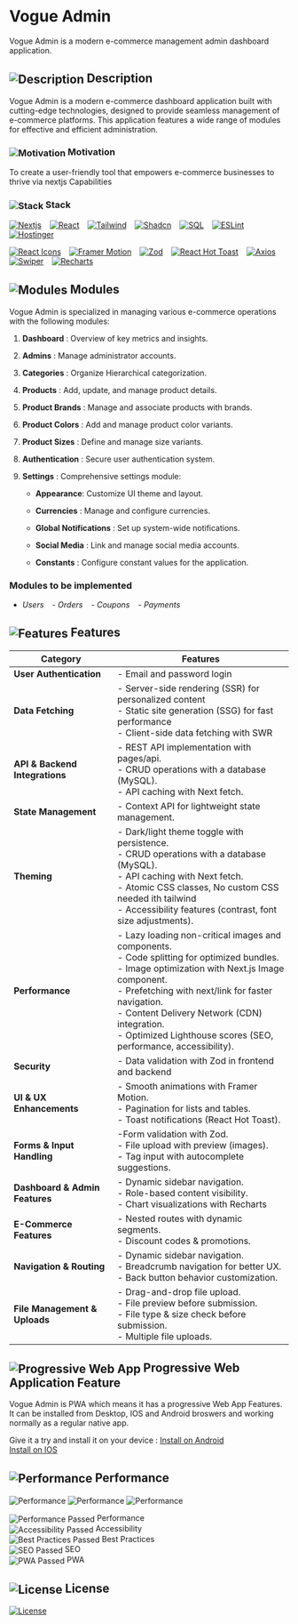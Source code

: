 # Vogue Admin

Vogue Admin is a modern e-commerce management admin dashboard application.

<!-- ## Live Link
<img src="https://abdulrahmanhatem.github.io/vogue-admin/favicon.ico" alt="Vogue Admin" align="center"> [Live Vogue Admin](https://abdulrahmanhatem.github.iovogue-admin/) -->

## <img src="https://abdulrahmanhatem.github.io/images/icons/markdown/description.png" alt="Description" align="center">  Description 
Vogue Admin is a modern e-commerce dashboard application built with cutting-edge technologies, designed to provide seamless management of e-commerce platforms. This application features a wide range of modules for effective and efficient administration.

### <img src="https://abdulrahmanhatem.github.io/images/icons/markdown/motivation.png" alt="Motivation" align="center"> Motivation 
To create a user-friendly tool that empowers e-commerce businesses to thrive via nextjs Capabilities

### <img src="https://abdulrahmanhatem.github.io/images/icons/markdown/stack.png" alt="Stack" align="center"> Stack 

[<img src="https://abdulrahmanhatem.github.io/images/images/stack_frames/nextjs.png" alt="Nextjs" title="Nextjs">](https://nextjs.org/) &ensp; 
[<img src="https://abdulrahmanhatem.github.io/images/images/stack_frames/react.png" alt="React" title="React">](https://react.dev/) &ensp; 
[<img src="https://abdulrahmanhatem.github.io/images/images/stack_frames/tailwind.png" alt="Tailwind" title="Tailwind">](https://tailwindcss.com/) &ensp; 
[<img src="https://abdulrahmanhatem.github.io/images/images/stack_frames/shadcn.png" alt="Shadcn" title="Shadcn">](https://shadcn.dev/) &ensp; 
[<img src="https://abdulrahmanhatem.github.io/images/images/stack_frames/sql.png" alt="SQL" title="SQL">](https://www.sql.org/) &ensp; 
[<img src="https://abdulrahmanhatem.github.io/images/images/stack_frames/eslint.png" alt="ESLint" title="ESLint">](https://eslint.org/) &ensp; 
[<img src="https://abdulrahmanhatem.github.io/images/images/stack_frames/hostinger.png" alt="Hostinger" title="Hostinger">](https://www.hostinger.com/) 

[<img src="https://abdulrahmanhatem.github.io/images/images/stack_frames/react-icons.png" alt="React Icons" title="React Icons">](https://react-icons.github.io/react-icons/) &ensp; 
[<img src="https://abdulrahmanhatem.github.io/images/images/stack_frames/framer.png" alt="Framer Motion" title="Framer Motion">](https://www.framer.com/motion/) &ensp; 
[<img src="https://abdulrahmanhatem.github.io/images/images/stack_frames/zod.png" alt="Zod" title="Zod">](https://zod.dev/) &ensp; 
[<img src="https://abdulrahmanhatem.github.io/images/images/stack_frames/react-hot-toast.png" alt="React Hot Toast" title="React Hot Toast">](https://react-hot-toast.com/) &ensp; 
[<img src="https://abdulrahmanhatem.github.io/images/images/stack_frames/axios.png" alt="Axios" title="Axios">](https://axios-http.com/) &ensp; 
[<img src="https://abdulrahmanhatem.github.io/images/images/stack_frames/swiper.png" alt="Swiper" title="Swiper">](https://swiperjs.com/) &ensp; 
[<img src="https://abdulrahmanhatem.github.io/images/images/stack_frames/recharts.png" alt="Recharts" title="Recharts">](https://recharts.org/) &ensp;


## <img src="https://abdulrahmanhatem.github.io/images/icons/markdown/modules.png" alt="Modules" align="center">  Modules
Vogue Admin is specialized in managing various e-commerce operations with the following modules:

1. **Dashboard** : Overview of key metrics and insights.

2. **Admins** : Manage administrator accounts.

3. **Categories** : Organize Hierarchical categorization.

4. **Products** : Add, update, and manage product details.

5. **Product Brands** : Manage and associate products with brands.

6. **Product Colors** : Add and manage product color variants.

7. **Product Sizes** : Define and manage size variants.

8. **Authentication** : Secure user authentication system.

9. **Settings** : Comprehensive settings module:

    - **Appearance**: Customize UI theme and layout.

    - **Currencies** : Manage and configure currencies.

    - **Global Notifications** : Set up system-wide notifications.

    - **Social Media** : Link and manage social media accounts.

    - **Constants** : Configure constant values for the application. 

### Modules to be implemented 

- *Users* &ensp; - *Orders* &ensp; - *Coupons* &ensp; - *Payments*

<!-- - *User Dashboard*

- *User Addresses*

- *User Orders*

- *User Wishlist*

- *User Recent views* -->



## <img src="https://abdulrahmanhatem.github.io/images/icons/markdown/features.png" alt="Features" align="center">  Features

| **Category**  | **Features**  |
|---|---|
|  **User Authentication** | - Email and password login  
|  **Data Fetching** | - Server-side rendering (SSR) for personalized content <br> - Static site generation (SSG) for fast performance <br> -  Client-side data fetching with SWR  |  
| **API & Backend Integrations** | - REST API implementation with pages/api.<br> - CRUD operations with a database (MySQL).<br> - API caching with Next fetch. | 
| **State Management** | - Context API for lightweight state management. | 
| **Theming** | - Dark/light theme toggle with persistence.<br> - CRUD operations with a database (MySQL).<br> - API caching with Next fetch.<br> - Atomic CSS classes, No custom CSS needed ith tailwind<br> - Accessibility features (contrast, font size adjustments).|
| **Performance** | - Lazy loading non-critical images and components.<br> - Code splitting for optimized bundles.<br> - Image optimization with Next.js Image component.<br> - Prefetching with next/link for faster navigation.<br> - Content Delivery Network (CDN) integration.<br> - Optimized Lighthouse scores (SEO, performance, accessibility). | 
| **Security** | - Data validation with Zod in frontend and backend | 
| **UI & UX Enhancements** | - Smooth animations with Framer Motion.<br> - Pagination for lists and tables.<br> - Toast notifications (React Hot Toast). | 
| **Forms & Input Handling** | -Form validation with Zod.<br> - File upload with preview (images).<br> - Tag input with autocomplete suggestions. | 
| **Dashboard & Admin Features** | - Dynamic sidebar navigation.<br> - Role-based content visibility.<br> - Chart visualizations with Recharts | 
| **E-Commerce Features** | - Nested routes with dynamic segments.<br> - Discount codes & promotions.
| **Navigation & Routing** | - Dynamic sidebar navigation.<br> - Breadcrumb navigation for better UX.<br> - Back button behavior customization. | 
| **File Management & Uploads** | - Drag-and-drop file upload.<br> - File preview before submission.<br> - File type & size check before submission.<br> - Multiple file uploads.| 










 


##  <img src="https://abdulrahmanhatem.github.io/images/icons/markdown/pwa.png" alt="Progressive Web App" align="center"> Progressive Web Application Feature
Vogue Admin is PWA which means it has a progressive Web App Features.
It can be installed from Desktop, IOS and Android broswers and working normally as a regular native app.

Give it a try and install it on your device :
[Install on Android](https://support.google.com/chrome/answer/9658361?hl=en&co=GENIE.Platform%3DDesktop)\
[Install on IOS](https://www.bitcot.com/how-to-install-a-pwa-to-your-device/#Installing_a_PWA_on_iOS)

## <img src="https://abdulrahmanhatem.github.io/images/icons/markdown/performance.png" alt="Performance" align="center"> Performance
<img src="https://abdulrahmanhatem.github.io/images/images/wall-clock/performance.png" alt="Performance" align="center">
<img src="https://abdulrahmanhatem.github.io/images/images/wall-clock/performance-2.png" alt="Performance" align="center">
<img src="https://abdulrahmanhatem.github.io/images/images/wall-clock/performance-3.png" alt="Performance" align="center">

<img src="https://abdulrahmanhatem.github.io/images/icons/markdown/pass.png" alt="Performance Passed" align="center"> Performance \
<img src="https://abdulrahmanhatem.github.io/images/icons/markdown/pass.png" alt="Accessibility Passed" align="center"> Accessibility \
<img src="https://abdulrahmanhatem.github.io/images/icons/markdown/pass.png" alt="Best Practices Passed" align="center"> Best Practices \
<img src="https://abdulrahmanhatem.github.io/images/icons/markdown/pass.png" alt="SEO Passed" align="center"> SEO \
<img src="https://abdulrahmanhatem.github.io/images/icons/markdown/pass.png" alt="PWA Passed" align="center"> PWA


 ## <img src="https://abdulrahmanhatem.github.io/images/icons/markdown/license.png" alt="License" align="center"> License
[<img src="https://abdulrahmanhatem.github.io/images/icons/markdown/mit.png" alt="License" align="center">](https://opensource.org/license/mit)
